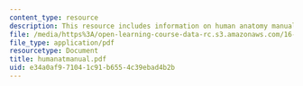 ```yaml
---
content_type: resource
description: This resource includes information on human anatomy manual.
file: /media/https%3A/open-learning-course-data-rc.s3.amazonaws.com/16-423j-aerospace-biomedical-and-life-support-engineering-spring-2006/e34a0af971041c91b6554c39ebad4b2b_humanatmanual.pdf
file_type: application/pdf
resourcetype: Document
title: humanatmanual.pdf
uid: e34a0af9-7104-1c91-b655-4c39ebad4b2b
---
```


